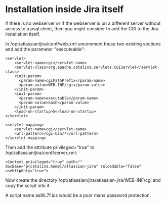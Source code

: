 
Installation inside Jira itself
===============================

If there is no webserver or if the webserver is on a different server without access to a psql client, then you might consider to add the CGI to the Jira installation itself.

In /opt/atlassian/jira/conf/web.xml uncomment these two existing sections and add the parameter "executeable":
```
<servlet>
    <servlet-name>cgi</servlet-name>
    <servlet-class>org.apache.catalina.servlets.CGIServlet</servlet-class>
    <init-param>
      <param-name>cgiPathPrefix</param-name>
      <param-value>WEB-INF/cgi</param-value>
    </init-param>
    <init-param>
      <param-name>executable</param-name>
      <param-value>bash</param-value>
    </init-param>
    <load-on-startup>5</load-on-startup>
</servlet>

<servlet-mapping>
    <servlet-name>cgi</servlet-name>
    <url-pattern>/cgi-bin/*</url-pattern>
</servlet-mapping>
```

Then add the attribute privileged="true" to /opt/atlassian/jira/conf/server.xml:
```
<Context privileged="true" path="" docBase="${catalina.home}/atlassian-jira" reloadable="false" useHttpOnly="true">
```

Now create the directory /opt/atlassian/jira/atlassian-jira/WEB-INF/cgi and copy the script into it. 

A script name as9lL7f.ics would be a poor mans password protection.
